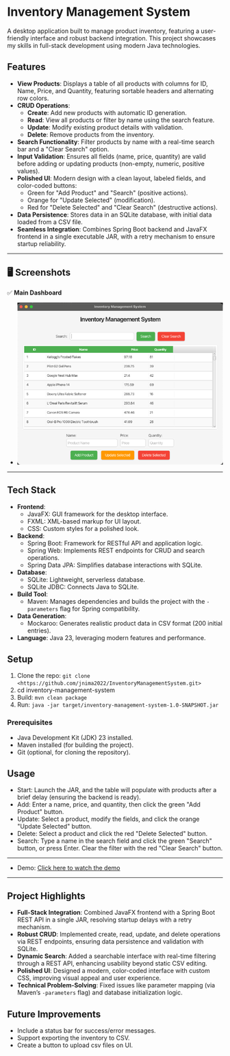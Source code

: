 # Inventory Management System

A desktop application built to manage product inventory, featuring a user-friendly interface and robust backend integration. This project showcases my skills in full-stack development using modern Java technologies.

## Features

- **View Products**: Displays a table of all products with columns for ID, Name, Price, and Quantity, featuring sortable headers and alternating row colors.
- **CRUD Operations**:
  - **Create**: Add new products with automatic ID generation.
  - **Read**: View all products or filter by name using the search feature.
  - **Update**: Modify existing product details with validation.
  - **Delete**: Remove products from the inventory.
- **Search Functionality**: Filter products by name with a real-time search bar and a "Clear Search" option.
- **Input Validation**: Ensures all fields (name, price, quantity) are valid before adding or updating products (non-empty, numeric, positive values).
- **Polished UI**: Modern design with a clean layout, labeled fields, and color-coded buttons:
  - Green for "Add Product" and "Search" (positive actions).
  - Orange for "Update Selected" (modification).
  - Red for "Delete Selected" and "Clear Search" (destructive actions).
- **Data Persistence**: Stores data in an SQLite database, with initial data loaded from a CSV file.
- **Seamless Integration**: Combines Spring Boot backend and JavaFX frontend in a single executable JAR, with a retry mechanism to ensure startup reliability.

---

## **🖥️ Screenshots**
✅ **Main Dashboard**  
- ![Demo Screenshot](DemoUI.png)

---

## Tech Stack
- **Frontend**: 
  - JavaFX: GUI framework for the desktop interface.
  - FXML: XML-based markup for UI layout.
  - CSS: Custom styles for a polished look.
- **Backend**: 
  - Spring Boot: Framework for RESTful API and application logic.
  - Spring Web: Implements REST endpoints for CRUD and search operations.
  - Spring Data JPA: Simplifies database interactions with SQLite.
- **Database**: 
  - SQLite: Lightweight, serverless database.
  - SQLite JDBC: Connects Java to SQLite.
- **Build Tool**: 
  - Maven: Manages dependencies and builds the project with the `-parameters` flag for Spring compatibility.
- **Data Generation**: 
  - Mockaroo: Generates realistic product data in CSV format (200 initial entries).
- **Language**: Java 23, leveraging modern features and performance.


## Setup
1. Clone the repo: `git clone <https://github.com/jnima2022/InventoryManagementSystem.git>`
2. cd inventory-management-system
3. Build: `mvn clean package`
4. Run: `java -jar target/inventory-management-system-1.0-SNAPSHOT.jar`

### Prerequisites
- Java Development Kit (JDK) 23 installed.
- Maven installed (for building the project).
- Git (optional, for cloning the repository).

## Usage
  - Start: Launch the JAR, and the table will populate with products after a brief delay (ensuring the backend is ready).
  - Add: Enter a name, price, and quantity, then click the green "Add Product" button.
  - Update: Select a product, modify the fields, and click the orange "Update Selected" button.
  - Delete: Select a product and click the red "Delete Selected" button.
  - Search: Type a name in the search field and click the green "Search" button, or press Enter. Clear the filter with the red "Clear Search" button.
---
- Demo:
[Click here to watch the demo](https://github.com/jnima2022/InventoryManagementSystem/issues/1#issue-2889726395)

---

## Project Highlights
- **Full-Stack Integration**: Combined JavaFX frontend with a Spring Boot REST API in a single JAR, resolving startup delays with a retry mechanism.
- **Robust CRUD**: Implemented create, read, update, and delete operations via REST endpoints, ensuring data persistence and validation with SQLite.
- **Dynamic Search**: Added a searchable interface with real-time filtering through a REST API, enhancing usability beyond static CSV editing.
- **Polished UI**: Designed a modern, color-coded interface with custom CSS, improving visual appeal and user experience.
- **Technical Problem-Solving**: Fixed issues like parameter mapping (via Maven’s `-parameters` flag) and database initialization logic.

## Future Improvements
  - Include a status bar for success/error messages.
  - Support exporting the inventory to CSV.
  - Create a button to upload csv files on UI.

